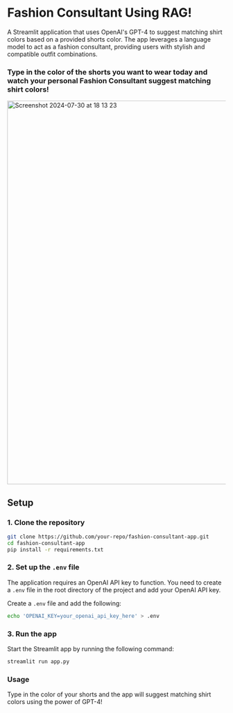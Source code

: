 # Fashion Consultant Using RAG!
A Streamlit application that uses OpenAI's GPT-4 to suggest matching shirt colors based on a provided shorts color. The app leverages a language model to act as a fashion consultant, providing users with stylish and compatible outfit combinations.

### Type in the color of the shorts you want to wear today and watch your personal Fashion Consultant suggest matching shirt colors!

<img width="885" alt="Screenshot 2024-07-30 at 18 13 23" src="https://github.com/user-attachments/assets/c81e5c1b-740e-485c-b164-f004620740db">

## Setup

### 1. Clone the repository
```sh
git clone https://github.com/your-repo/fashion-consultant-app.git
cd fashion-consultant-app
pip install -r requirements.txt
```
### 2. Set up the `.env` file
The application requires an OpenAI API key to function. You need to create a `.env` file in the root directory of the project and add your OpenAI API key.

Create a `.env` file and add the following:
```sh
echo 'OPENAI_KEY=your_openai_api_key_here' > .env
```
### 3. Run the app
Start the Streamlit app by running the following command:
```sh
streamlit run app.py
```
### Usage
Type in the color of your shorts and the app will suggest matching shirt colors using the power of GPT-4!
